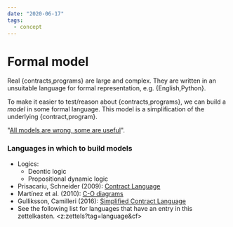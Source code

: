 ```yaml
---
date: "2020-06-17"
tags:
  - concept
---
```


# Formal model

Real {contracts,programs} are large and complex.
They are written in an unsuitable language for formal representation, e.g. {English,Python}.

To make it easier to test/reason about {contracts,programs}, we can build a _model_ in some formal language. This model is a simplification of the underlying {contract,program}.

"[All models are wrong, some are useful](https://en.wikipedia.org/wiki/All_models_are_wrong)".


### Languages in which to build models

- Logics:
  - Deontic logic
  - Propositional dynamic logic
- Prisacariu, Schneider (2009): [Contract Language](http://www.cse.chalmers.se/~gersch/icail09.pdf)
- Martínez et al. (2010): [C-O diagrams](http://www.cse.chalmers.se/~gersch/scc2010.pdf)
- Gulliksson, Camilleri (2016): [Simplified Contract Language](http://publications.lib.chalmers.se/records/fulltext/243893/243893.pdf)
- See the following list for languages that have an entry in this zettelkasten. <z:zettels?tag=language&cf>
